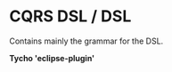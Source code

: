 CQRS DSL / DSL
=================

Contains mainly the grammar for the DSL.

**Tycho 'eclipse-plugin'**


